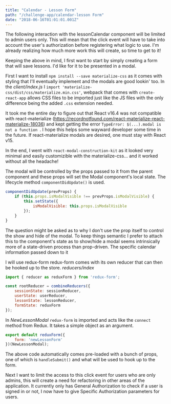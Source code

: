 ```yaml
---
title: "Calendar - Lesson Form"
path: "/challenge-app/calendar-lesson Form"
date: "2018-06-16T01:01:01.001Z"
---
```


The following interaction with the lessonCalendar component will be limited to admin users only. This will mean that the click event will have to take into account the user's authorization before registering what logic to use. I'm already realizing how much more work this will create, so time to get to it!

Keeping the above in mind, I first want to start by simply creating a form that will save lessons. I'd like for it to be presented in a modal.

First I want to install `npm install --save materialize-css` as it comes with styling that I'll eventually implement and the modals are good lookin' too. In the _client/index.js_ I `import 'materialize-css/dist/css/materialize.min.css'`, webpack that comes with `create-react-app` allows CSS files to be imported just like the JS files with the only difference being the added `.css` extension needed.

It took me the entire day to figure out that React v16.4 was not compatible with react-materialize (https://recordnotfound.com/react-materialize-react-materialize-18036) and kept getting the error <span class="code-error">`TypeError: $(...).modal is not a function `</span>. I hope this helps some wayward developer some time in the future. If react-materialize modals are desired, one must stay with React v15.

In the end, I went with `react-modal-construction-kit` as it looked very minimal and easily customizible with the materialize-css... and it worked without all the headache!

The modal will be controlled by the props passed to it from the parent component and these props will set the Modal component's local state. The lifecycle method `componentDidUpdate()` is used.
```javascript
componentDidUpdate(prevProps) {
    if (this.props.isModalVisible !== prevProps.isModalVisible) {
        this.setState({
            isModalVisible: this.props.isModalVisible
        });
    }
}
```
The question might be asked as to why I don't use the prop itself to control the show and hide of the modal. To keep things semantic I prefer to attach this to the component's state as to show/hide a modal seems intrinsically more of a state-driven process than prop-driven.
 The specific calendar information passed down to it


I will use redux-form
redux-form comes with its own reducer that can then be hooked up to the store.
_reducers/index_
```javascript
import { reducer as reduxForm } from 'redux-form';

const rootReducer = combineReducers({
    sessionState: sessionReducer,
    userState: userReducer,
    lessonState: lessonReducer,
    formState: reduxForm
});
```

In _NewLessonModal_ `redux-form` is imported and acts like the `connect` method from Redux. It takes a simple object as an argument.
```javascript
export default reduxForm({
    form: 'newLessonForm'
})(NewLessonModal);
```

The above code automatically comes pre-loaded with a bunch of props, one of which is `handleSubmit()` and what will be used to hook up to the form.

Next I want to limit the access to this click event for users who are only admins, this will create a need for refactoring in other areas of the application. It currently only has General Authorization to check if a user is signed in or not, I now have to give Specific Authorization parameters for users.